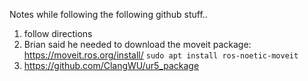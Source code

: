 Notes while following the following github stuff..

1. follow directions
2. Brian said he needed to download the moveit package:
   https://moveit.ros.org/install/
```sudo apt install ros-noetic-moveit```
3. https://github.com/ClangWU/ur5_package

